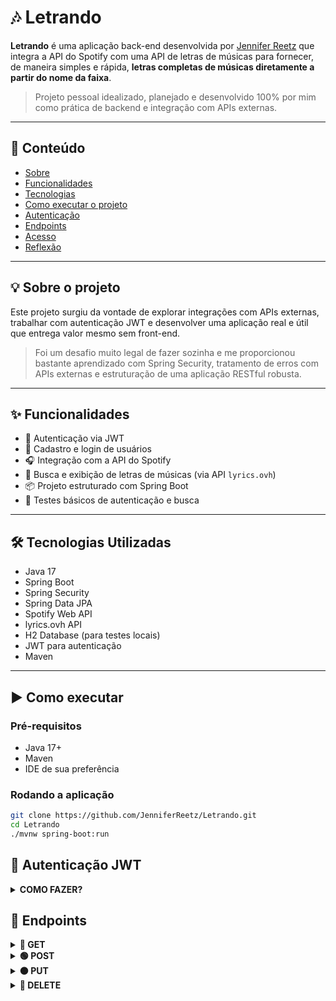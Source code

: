 # 🎶 Letrando

**Letrando** é uma aplicação back-end desenvolvida por [Jennifer Reetz](https://github.com/JenniferReetz) que integra a API do Spotify com uma API de letras de músicas para fornecer, de maneira simples e rápida, **letras completas de músicas diretamente a partir do nome da faixa**.

> Projeto pessoal idealizado, planejado e desenvolvido 100% por mim como prática de backend e integração com APIs externas.

---

## :door: Conteúdo

- [Sobre](#sobre)
- [Funcionalidades](#funcionalidades)
- [Tecnologias](#tecnologias)
- [Como executar o projeto](#como-executar)
- [Autenticação](#autenticação)
- [Endpoints](#endpoints)
- [Acesso](#acesso)
- [Reflexão](#reflexão)

---

<a name="sobre"></a>
## 💡 Sobre o projeto

Este projeto surgiu da vontade de explorar integrações com APIs externas, trabalhar com autenticação JWT e desenvolver uma aplicação real e útil que entrega valor mesmo sem front-end.

> Foi um desafio muito legal de fazer sozinha e me proporcionou bastante aprendizado com Spring Security, tratamento de erros com APIs externas e estruturação de uma aplicação RESTful robusta.

---

<a name="funcionalidades"></a>
## ✨ Funcionalidades

- 🔐 Autenticação via JWT
- 🧑 Cadastro e login de usuários
- 🎧 Integração com a API do Spotify
- 📄 Busca e exibição de letras de músicas (via API `lyrics.ovh`)
- 📦 Projeto estruturado com Spring Boot
- 🧪 Testes básicos de autenticação e busca

---

<a name="tecnologias"></a>
## 🛠️ Tecnologias Utilizadas

- Java 17
- Spring Boot
- Spring Security
- Spring Data JPA
- Spotify Web API
- lyrics.ovh API
- H2 Database (para testes locais)
- JWT para autenticação
- Maven

---

<a name="como-executar"></a>
## ▶️ Como executar

### Pré-requisitos

- Java 17+
- Maven
- IDE de sua preferência

### Rodando a aplicação

```bash
git clone https://github.com/JenniferReetz/Letrando.git
cd Letrando
./mvnw spring-boot:run
```
<a name="autenticação"></a>
## 🔐 Autenticação JWT
<details>
  <summary><strong>COMO FAZER?</strong></summary>
Para acessar os endpoints protegidos, você precisa estar autenticado e enviar o token JWT no cabeçalho da requisição como Bearer Token.   

#### Faça login com:
```http
POST /auth/login
```
#### Exemplo de resposta:
```json
{
  "email": "usuario@email.com",
  "password": "senha123"
}
```
#### Use esse token no cabeçalho Authorization de todas as requisições protegidas:
```makefile
Authorization: Bearer eyJhbGciOiJIUzI1NiIsInR5cCI6IkpXVCJ9...
```
#### 🛡️ Exemplo com curl
```bash
curl -H "Authorization: Bearer SEU_TOKEN_AQUI" \
  http://localhost:8080/lyrics?track=Shape%20of%20You
```
</details> 


<a name="endpoints"></a>
## :pushpin: Endpoints

<details>
<summary><strong>🔵 GET</strong></summary>

### 📄 Obter letras de músicas

```http
GET http://localhost:8080/lyrics?songName=Die+With+A+Smile
```
##### Exemplo de resposta:
```json
{
	"track": "Die With A Smile",
	"artist": "Lady Gaga",
	"lyrics": "(Ooh, ooh)\r\nI, I just woke up from a dream\r\nWhere you and I had to say goodbye\r\nAnd I don't know what it all means\r\nBut since I survived, I realized\n\n\n\nWherever you go, that's where I'll follow\n\nNobody's promised tomorrow..."
}
```
#### Buscar músicas
```http
  GET http://localhost:8080/spotify/search?q=Die+With+A+Smile
```
##### Exemplo de resposta:
```json
[
	{
		"id": "2plbrEY59IikOBgBGLjaoe",
		"name": "Die With A Smile",
		"album": "Die With A Smile",
		"artist": "Lady Gaga"
	},
	{
		"id": "78mE33YpoWqMQTwgUQRhyo",
		"name": "Die With A Smile",
		"album": "Die With A Smile (Main + Instrumental)",
		"artist": "Lady Gaga"
	},
	mais 8 resultados...
]
```
#### Buscar músicas da playlist do usuário autenticado
```http
  GET http://localhost:8080/playlists/user
```
##### Exemplo de resposta:
```json
[
	{
		"id": 3,
		"name": "Opus Dei",
		"userId": 2,
		"musicIds": [
			"72FVh1OAKWANKJosPdrBkl"
		]
	}
]
```
#### Buscar músicas de uma playlist
```http
  GET http://localhost:8080/playlists/1/musics
```
##### Exemplo de resposta:
```json
[
	{
		"id": "0SiywuOBRcynK0uKGWdCnn",
		"name": "Bad Romance",
		"album": "The Fame Monster (Deluxe Edition)",
		"artist": "Lady Gaga"
	},
	{
		"id": "0qMip0B2D4ePEjBJvAtYre",
		"name": "紅蓮華",
		"album": "LEO-NiNE",
		"artist": "LiSA"
	}
]
```

</details>

<details>
  <summary>
    <strong>🟢 POST</strong>
  </summary>

#### Sign-Up

```http
  POST http://localhost:8080/auth/signup
```

##### Cadastrar um Usuário:
| Chave   | Tipo       | Descrição                           |
| :---------- | :--------- | :---------------------------------- |
| `username` | `string` | **Obrigatório**. Nome do usuário |
| `password` | `string` | **Obrigatório**. Senha do usuário |

##### Exemplo de criação de um cliente:
```json
{
	"username":"usuario",
	"password":"senha1234"
}
```

##### Exemplo de resposta:
```json
Usuário criado com sucesso
```
#### Login

```http
  POST http://localhost:8080/auth/login
```

##### Entrar em um Usuário:
| Chave   | Tipo       | Descrição                           |
| :---------- | :--------- | :---------------------------------- |
| `username` | `string` | **Obrigatório**. Nome do usuário |
| `password` | `string` | **Obrigatório**. Senha do usuário |

##### Exemplo do login de um cliente:
```json
{
	"username":"usuario",
	"password":"senha1234"
}
```

##### Exemplo de resposta:
```json
{
	"token": "eyJhbGciOiJIUzI1NiIsInR5cCI6IkpXVCJ9.eyJzdWIiOiJzdGVmYW5pZSIsImlhdCI6MTc0NDkzNzM0NiwiZXhwIjoxNzQ0OTQwOTQ2fQ.Ls9RKIwYiAWxhpTH_bykb_7CStzqJu8g46mrnLFnRUk"
}
```
#### Cadastrar uma Playlist

```http
  POST http://localhost:8080/playlists
```

##### Criar uma playlist:
| Chave   | Tipo       | Descrição                           |
| :---------- | :--------- | :---------------------------------- |
| `name` | `string` | **Obrigatório**. Nome da playlist |
| `userId` | `number` | **Obrigatório**. id do usuário |
| `musicIds` | `string` | **Obrigatório**. id das músicas |
##### Exemplo do login de um cliente:
```json
{
  "name": "Opus Dei",
  "userId": 2,
  "musicIds": [
    "72FVh1OAKWANKJosPdrBkl"
  ]
}
```
##### Exemplo de resposta:
```json
{
	"id": 3,
	"name": "Opus Dei",
	"userId": 2,
	"musicIds": [
		"72FVh1OAKWANKJosPdrBkl"
	]
}
```
</details>

<details>
  <summary>
    <strong>🟠 PUT</strong>
  </summary>
####  Atualiza a playlist

```http
  http://localhost:8080/playlists/1
```

##### Atualizar uma playlist:
| Chave   | Tipo       | Descrição                           |
| :---------- | :--------- | :---------------------------------- |
| `name` | `string` | **Obrigatório**. Nome da playlist |
| `userId` | `number` | **Obrigatório**. id do usuário |
| `musicIds` | `string` | **Obrigatório**. id das músicas |
##### Exemplo de requisição:
```json
{
  "name": "Opus Dei",
  "userId": 2,
  "musicIds": [
    "72FVh1OAKWANKJosPdrBkl"
  ]
}
```
##### Exemplo de resposta:
```json
{
	"id": 3,
	"name": "Opus Dei",
	"userId": 2,
	"musicIds": [
		"72FVh1OAKWANKJosPdrBkl"
	]
}
```
</details>

<details>
  <summary>
    <strong>🔴 DELETE</strong>
  </summary>
####  Deleta uma playlist

```http
  http://localhost:8080/playlists/1
```

</details>

